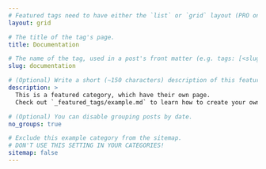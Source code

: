 ```yaml
---
# Featured tags need to have either the `list` or `grid` layout (PRO only).
layout: grid

# The title of the tag's page.
title: Documentation

# The name of the tag, used in a post's front matter (e.g. tags: [<slug>]).
slug: documentation

# (Optional) Write a short (~150 characters) description of this featured tag.
description: >
  This is a featured category, which have their own page.
  Check out `_featured_tags/example.md` to learn how to create your own.

# (Optional) You can disable grouping posts by date.
no_groups: true

# Exclude this example category from the sitemap.
# DON'T USE THIS SETTING IN YOUR CATEGORIES!
sitemap: false
---
```

